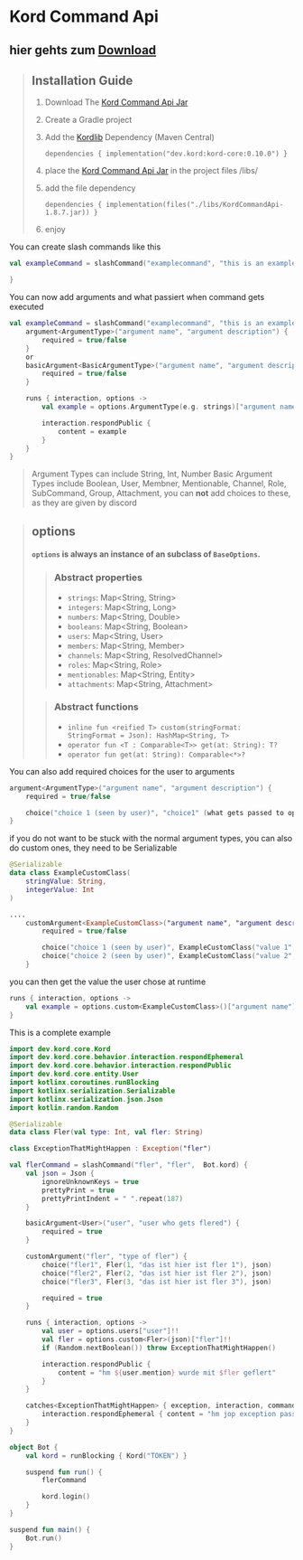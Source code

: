# Kord Command Api

## hier gehts zum [Download](https://github.com/flerbuster/KordCommandApi/releases/download/fler/KordCommandApi-1.8.7.jar)

####

> ## Installation Guide
> 1. Download The [Kord Command Api Jar](https://github.com/flerbuster/KordCommandApi/releases/download/fler/KordCommandApi-1.8.7.jar)
> 2. Create a Gradle project
> 3. Add the [Kordlib](https://github.com/kordlib/kord) Dependency (Maven Central)
>
>      ```dependencies { implementation("dev.kord:kord-core:0.10.0") }```
> 4. place the [Kord Command Api Jar](https://github.com/flerbuster/KordCommandApi/releases/download/fler/KordCommandApi-1.8.7.jar) in the project files /libs/
> 5. add the file dependency 
> 
>      ```dependencies { implementation(files("./libs/KordCommandApi-1.8.7.jar)) }```
> 6. enjoy

You can create slash commands like this
```kt
val exampleCommand = slashCommand("examplecommand", "this is an example command",  kord) {

}
```

You can now add arguments and what passiert when command gets executed
```kt
val exampleCommand = slashCommand("examplecommand", "this is an example command",  kord) {
    argument<ArgumentType>("argument name", "argument description") {
        required = true/false
    }
    or
    basicArgument<BasicArgumentType>("argument name", "argument description") {
        required = true/false
    }

    runs { interaction, options ->
        val example = options.ArgumentType(e.g. strings)["argument name"]

        interaction.respondPublic {
            content = example
        }
    }
}
```


>Argument Types can include String, Int, Number
>Basic Argument Types include Boolean, User, Membner, Mentionable, Channel, Role, SubCommand, Group, Attachment, you can **not** add choices to these, as they are given by discord

>## options
>#### `options` is always an instance of an subclass of `BaseOptions`.
>>### Abstract properties
>>- `strings`: Map<String, String>
>>- `integers`: Map<String, Long>
>>- `numbers`: Map<String, Double>
>>- `booleans`: Map<String, Boolean>
>>- `users`: Map<String, User>
>>- `members`: Map<String, Member>
>>- `channels`: Map<String, ResolvedChannel>
>>- `roles`: Map<String, Role>
>>- `mentionables`: Map<String, Entity>
>>- `attachments`: Map<String, Attachment>
>
>>### Abstract functions
>>- `inline fun <reified T> custom(stringFormat: StringFormat = Json): HashMap<String, T>`
>>- `operator fun <T : Comparable<T>> get(at: String): T?`
>>- `operator fun get(at: String): Comparable<*>?`

You can also add required choices for the user to arguments

```kt
argument<ArgumentType>("argument name", "argument description") {
    required = true/false

    choice("choice 1 (seen by user)", "choice1" (what gets passed to options, must be same type as argument))
}
```

if you do not want to be stuck with the normal argument types, you can also do custom ones, they need to be Serializable
```kt
@Serializable
data class ExampleCustomClass(
    stringValue: String,
    integerValue: Int
)

....
    customArgument<ExampleCustomClass>("argument name", "argument description") {
        required = true/false

        choice("choice 1 (seen by user)", ExampleCustomClass("value 1", 1))
        choice("choice 2 (seen by user)", ExampleCustomClass("value 2", 2))
    }
```
you can then get the value the user chose at runtime
```kt
runs { interaction, options ->
    val example = options.custom<ExampleCustomClass>()["argument name"] 
}
```

This is a complete example

```kt
import dev.kord.core.Kord
import dev.kord.core.behavior.interaction.respondEphemeral
import dev.kord.core.behavior.interaction.respondPublic
import dev.kord.core.entity.User
import kotlinx.coroutines.runBlocking
import kotlinx.serialization.Serializable
import kotlinx.serialization.json.Json
import kotlin.random.Random

@Serializable
data class Fler(val type: Int, val fler: String)

class ExceptionThatMightHappen : Exception("fler")

val flerCommand = slashCommand("fler", "fler",  Bot.kord) {
    val json = Json {
        ignoreUnknownKeys = true
        prettyPrint = true
        prettyPrintIndent = " ".repeat(187)
    }

    basicArgument<User>("user", "user who gets flered") {
        required = true
    }

    customArgument("fler", "type of fler") {
        choice("fler1", Fler(1, "das ist hier ist fler 1"), json)
        choice("fler2", Fler(2, "das ist hier ist fler 2"), json)
        choice("fler3", Fler(3, "das ist hier ist fler 3"), json)

        required = true
    }

    runs { interaction, options ->
        val user = options.users["user"]!!
        val fler = options.custom<Fler>(json)["fler"]!!
        if (Random.nextBoolean()) throw ExceptionThatMightHappen()

        interaction.respondPublic {
            content = "hm ${user.mention} wurde mit $fler geflert"
        }
    }

    catches<ExceptionThatMightHappen> { exception, interaction, command ->
        interaction.respondEphemeral { content = "hm jop exception passiert" }
    }
}

object Bot {
    val kord = runBlocking { Kord("TOKEN") }

    suspend fun run() {
        flerCommand

        kord.login()
    }
}

suspend fun main() {
    Bot.run()
}
```
